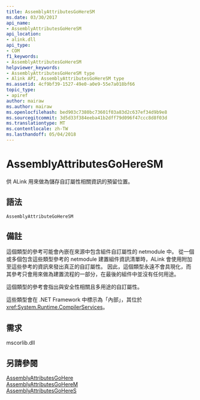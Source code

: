 ```yaml
---
title: AssemblyAttributesGoHereSM
ms.date: 03/30/2017
api_name:
- AssemblyAttributesGoHereSM
api_location:
- alink.dll
api_type:
- COM
f1_keywords:
- AssemblyAttributesGoHereSM
helpviewer_keywords:
- AssemblyAttributesGoHereSM type
- Alink API, AssemblyAttributesGoHereSM type
ms.assetid: 4cf9bf39-1527-49e0-a0e9-55e7a018bf66
topic_type:
- apiref
author: mairaw
ms.author: mairaw
ms.openlocfilehash: bed903c7380bc73601f03a83d2c637ef34d9b9e8
ms.sourcegitcommit: 3d5d33f384eeba41b2dff79d096f47ccc8d8f03d
ms.translationtype: MT
ms.contentlocale: zh-TW
ms.lasthandoff: 05/04/2018
---
```

# <a name="assemblyattributesgoheresm"></a>AssemblyAttributesGoHereSM
供 ALink 用來做為儲存自訂屬性相關資訊的預留位置。  
  
## <a name="syntax"></a>語法  
  
```  
AssemblyAttributeGoHereSM  
```  
  
## <a name="remarks"></a>備註  
 這個類型的參考可能會內嵌在來源中包含組件自訂屬性的 netmodule 中。 從一個或多個包含這些類型參考的 netmodule 建置組件資訊清單時，ALink 會使用附加至這些參考的資訊來發出真正的自訂屬性。 因此，這個類型永遠不會具現化，而其參考只會用來做為建置流程的一部分，在最後的組件中並沒有任何用途。  
  
 這個類型的參考會指出與安全性相關且多用途的自訂屬性。  
  
 這些類型會在 .NET Framework 中標示為「內部」，其位於 <xref:System.Runtime.CompilerServices>。  
  
## <a name="requirements"></a>需求  
 mscorlib.dll  
  
## <a name="see-also"></a>另請參閱  
 [AssemblyAttributesGoHere](../../../../docs/framework/unmanaged-api/alink/assemblyattributesgohere.md)  
 [AssemblyAttributesGoHereM](../../../../docs/framework/unmanaged-api/alink/assemblyattributesgoherem.md)  
 [AssemblyAttributesGoHereS](../../../../docs/framework/unmanaged-api/alink/assemblyattributesgoheres.md)
